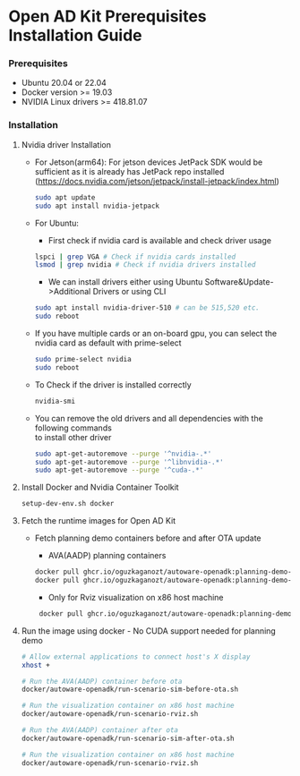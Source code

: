 # Open AD Kit Prerequisites Installation Guide

### Prerequisites
- Ubuntu 20.04 or 22.04
- Docker version >= 19.03 
- NVIDIA Linux drivers >= 418.81.07

### Installation
1. Nvidia driver Installation
    - For Jetson(arm64):  For jetson devices JetPack SDK would be sufficient as it is already has JetPack repo installed (https://docs.nvidia.com/jetson/jetpack/install-jetpack/index.html)
        ```bash
        sudo apt update
        sudo apt install nvidia-jetpack
        ```
    - For Ubuntu: 
        - First check if nvidia card is available and check driver usage
        ```bash
        lspci | grep VGA # Check if nvidia cards installed
        lsmod | grep nvidia # Check if nvidia drivers installed
        ```
        - We can install drivers either using Ubuntu Software&Update->Additional Drivers or using CLI 
        ```bash
        sudo apt install nvidia-driver-510 # can be 515,520 etc.
        sudo reboot
        ```
    
    - If you have multiple cards or an on-board gpu, you can select the nvidia card as default with prime-select
        ```bash
        sudo prime-select nvidia
        sudo reboot
        ```

    - To Check if the driver is installed correctly
        ```bash
        nvidia-smi
        ```

    - You can remove the old drivers and all dependencies with the following commands \
      to install other driver
        ```bash 
        sudo apt-get-autoremove --purge '^nvidia-.*'
        sudo apt-get-autoremove --purge '^libnvidia-.*'
        sudo apt-get-autoremove --purge '^cuda-.*'
        ```

2. Install Docker and Nvidia Container Toolkit

    ```bash
    setup-dev-env.sh docker
    ```
3. Fetch the runtime images for Open AD Kit
    - Fetch planning demo containers before and after OTA update
       - AVA(AADP) planning containers
       ```bash
       docker pull ghcr.io/oguzkaganozt/autoware-openadk:planning-demo-before-ota-aarch64
       docker pull ghcr.io/oguzkaganozt/autoware-openadk:planning-demo-after-ota-aarch64
       ```
       
      - Only for Rviz visualization on x86 host machine
       ```bash
        docker pull ghcr.io/oguzkaganozt/autoware-openadk:planning-demo-before-ota-x86_64
       ```
          
5. Run the image using docker - No CUDA support needed for planning demo
    ```bash
    # Allow external applications to connect host's X display
    xhost + 

    # Run the AVA(AADP) container before ota
    docker/autoware-openadk/run-scenario-sim-before-ota.sh
    
    # Run the visualization container on x86 host machine
    docker/autoware-openadk/run-scenario-rviz.sh

    # Run the AVA(AADP) container after ota
    docker/autoware-openadk/run-scenario-sim-after-ota.sh

    # Run the visualization container on x86 host machine
    docker/autoware-openadk/run-scenario-rviz.sh
